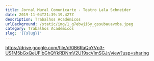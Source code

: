 ```yaml
---
title: Jornal Mural Comunicarte - Teatro Lala Schneider
date: 2019-11-04T21:39:19.427Z
description: Trabalhos Acadêmicos
urlBackground: /static/img/1_g7ebwji6y_gssubauavxba.jpeg
category: Trabalhos Acadêmicos
slug: '{{slug}}'
---
```

<https://drive.google.com/file/d/0B6RaQoYVp3-US1M5bGxQeUFIbGhQYkRDNmV2U19scVlmSGJr/view?usp=sharing>
